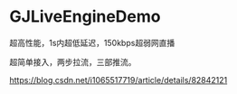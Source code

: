 # GJLiveEngineDemo
超高性能，1s内超低延迟，150kbps超弱网直播

超简单接入，两步拉流，三部推流。

https://blog.csdn.net/i1065517719/article/details/82842121
